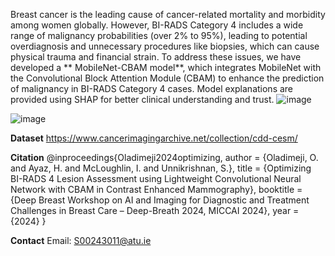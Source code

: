 Breast cancer is the leading cause of cancer-related mortality and morbidity among women globally. However, BI-RADS Category 4 includes a wide range of malignancy probabilities (over 2% to 95%), leading to potential overdiagnosis and unnecessary procedures like biopsies, which can cause physical trauma and financial strain.
To address these issues, we have developed a ** MobileNet-CBAM model**, which integrates MobileNet with the Convolutional Block Attention Module (CBAM) to enhance the prediction of malignancy in BI-RADS Category 4 cases.
Model explanations are provided using SHAP for better clinical understanding and trust.
![image](https://github.com/user-attachments/assets/de7a0043-732b-4fb4-80d0-bf211af8a77f)

![image](https://github.com/user-attachments/assets/c8e7a6df-5e98-4cc5-b4df-6d2bedff2344)

**Dataset**
https://www.cancerimagingarchive.net/collection/cdd-cesm/

**Citation**
@inproceedings{Oladimeji2024optimizing,
  author    = {Oladimeji, O. and Ayaz, H. and McLoughlin, I. and Unnikrishnan, S.},
  title     = {Optimizing BI-RADS 4 Lesion Assessment using Lightweight Convolutional Neural Network with CBAM in Contrast Enhanced Mammography},
  booktitle = {Deep Breast Workshop on AI and Imaging for Diagnostic and Treatment Challenges in Breast Care – Deep-Breath 2024, MICCAI 2024},
  year      = {2024}
}

**Contact**
Email: S00243011@atu.ie
